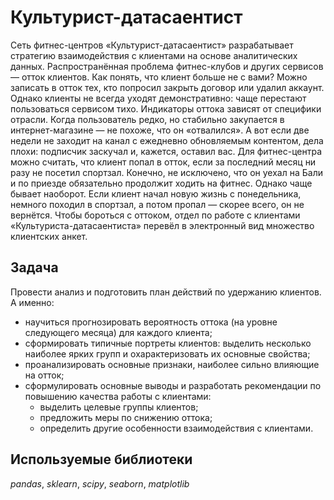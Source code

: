 # Культурист-датасаентист
Сеть фитнес-центров «Культурист-датасаентист» разрабатывает стратегию взаимодействия с клиентами на основе аналитических данных.
Распространённая проблема фитнес-клубов и других сервисов — отток клиентов. Как понять, что клиент больше не с вами? Можно записать в отток тех, кто попросил закрыть договор или удалил аккаунт. Однако клиенты не всегда уходят демонстративно: чаще перестают пользоваться сервисом тихо.
Индикаторы оттока зависят от специфики отрасли. Когда пользователь редко, но стабильно закупается в интернет-магазине — не похоже, что он «отвалился». А вот если две недели не заходит на канал с ежедневно обновляемым контентом, дела плохи: подписчик заскучал и, кажется, оставил вас.
Для фитнес-центра можно считать, что клиент попал в отток, если за последний месяц ни разу не посетил спортзал. Конечно, не исключено, что он уехал на Бали и по приезде обязательно продолжит ходить на фитнес. Однако чаще бывает наоборот. Если клиент начал новую жизнь с понедельника, немного походил в спортзал, а потом пропал — скорее всего, он не вернётся.
Чтобы бороться с оттоком, отдел по работе с клиентами «Культуриста-датасаентиста» перевёл в электронный вид множество клиентских анкет.

## Задача

Провести анализ и подготовить план действий по удержанию клиентов.   
А именно:
* научиться прогнозировать вероятность оттока (на уровне следующего месяца) для каждого клиента;
* сформировать типичные портреты клиентов: выделить несколько наиболее ярких групп и охарактеризовать их основные свойства;
* проанализировать основные признаки, наиболее сильно влияющие на отток;
* сформулировать основные выводы и разработать рекомендации по повышению качества работы с клиентами:
  - выделить целевые группы клиентов;
  - предложить меры по снижению оттока;
  - определить другие особенности взаимодействия с клиентами.


## Используемые библиотеки
*pandas*, *sklearn*, *scipy*, *seaborn*, *matplotlib*

